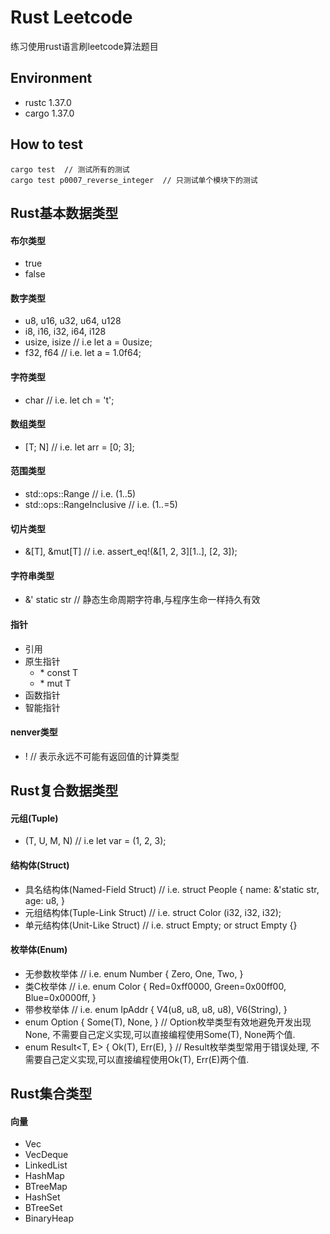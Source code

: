 # Rust Leetcode
练习使用rust语言刷leetcode算法题目

## Environment
- rustc 1.37.0
- cargo 1.37.0

## How to test
```
cargo test  // 测试所有的测试
cargo test p0007_reverse_integer  // 只测试单个模块下的测试
```

## Rust基本数据类型
#### 布尔类型
- true
- false

#### 数字类型
- u8, u16, u32, u64, u128
- i8, i16, i32, i64, i128
- usize, isize  // i.e let a = 0usize;
- f32, f64  // i.e. let a = 1.0f64;

#### 字符类型
- char  // i.e. let ch = 't';

#### 数组类型
- [T; N]  // i.e. let arr = [0; 3];

#### 范围类型
- std::ops::Range  // i.e. (1..5)
- std::ops::RangeInclusive  // i.e. (1..=5)

#### 切片类型
- &[T], &mut[T]  // i.e. assert\_eq!(&[1, 2, 3][1..], [2, 3]);

#### 字符串类型
- &' static str  // 静态生命周期字符串,与程序生命一样持久有效

#### 指针
- 引用
- 原生指针
    - \* const T
    - \* mut T
- 函数指针
- 智能指针

#### nenver类型
- ! // 表示永远不可能有返回值的计算类型

## Rust复合数据类型

#### 元组(Tuple)
- (T, U, M, N)  // i.e let var = (1, 2, 3);

#### 结构体(Struct)
- 具名结构体(Named-Field Struct)  // i.e. struct People { name: &'static str, age: u8, }
- 元组结构体(Tuple-Link Struct) // i.e. struct Color (i32, i32, i32);
- 单元结构体(Unit-Like Struct) // i.e. struct Empty; or struct Empty {}

#### 枚举体(Enum)
- 无参数枚举体  // i.e. enum Number { Zero, One, Two, }
- 类C枚举体 // i.e. enum Color { Red=0xff0000, Green=0x00ff00, Blue=0x0000ff, }
- 带参枚举体 // i.e. enum IpAddr { V4(u8, u8, u8, u8), V6(String), }
- enum Option<T> { Some(T), None, } //  Option枚举类型有效地避免开发出现None, 不需要自己定义实现,可以直接编程使用Some(T), None两个值.
- enum Result<T, E> { Ok(T), Err(E), } // Result枚举类型常用于错误处理, 不需要自己定义实现,可以直接编程使用Ok(T), Err(E)两个值.

## Rust集合类型
#### 向量
- Vec
- VecDeque
- LinkedList
- HashMap
- BTreeMap
- HashSet
- BTreeSet
- BinaryHeap
